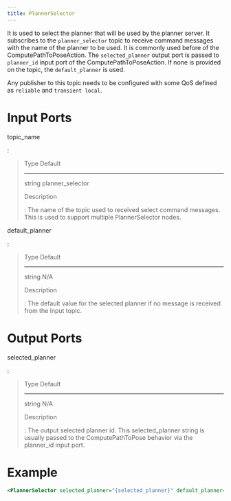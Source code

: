 ```yaml
---
title: PlannerSelector
---
```


It is used to select the planner that will be used by the planner server. It subscribes to the `planner_selector` topic to receive command messages with the name of the planner to be used. It is commonly used before of the ComputePathToPoseAction. The `selected_planner` output port is passed to `planner_id` input port of the ComputePathToPoseAction. If none is provided on the topic, the `default_planner` is used.

Any publisher to this topic needs to be configured with some QoS defined as `reliable` and `transient local`.

# Input Ports

topic_name

:   

>   Type     Default
>   -------- ------------------
>   string   planner_selector
>
> Description
>
> :   The name of the topic used to received select command messages. This is used to support multiple PlannerSelector nodes.

default_planner

:   

>   Type     Default
>   -------- ---------
>   string   N/A
>
> Description
>
> :   The default value for the selected planner if no message is received from the input topic.

# Output Ports

selected_planner

:   

>   Type     Default
>   -------- ---------
>   string   N/A
>
> Description
>
> :   The output selected planner id. This selected_planner string is usually passed to the ComputePathToPose behavior via the planner_id input port.

# Example

``` xml
<PlannerSelector selected_planner="{selected_planner}" default_planner="GridBased" topic_name="planner_selector"/>
```
